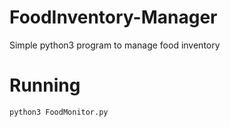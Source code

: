 # FoodInventory-Manager
Simple python3 program to manage food inventory

# Running
```
python3 FoodMonitor.py
```